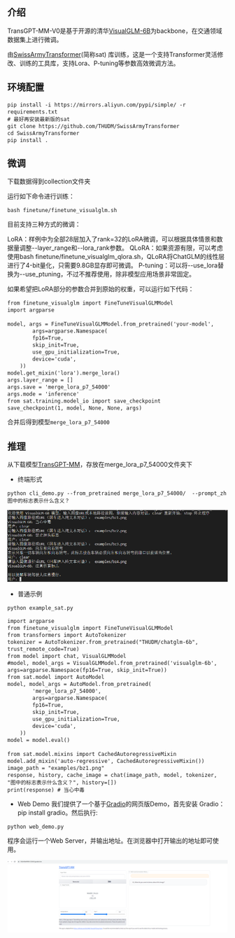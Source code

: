## 介绍
TransGPT-MM-V0是基于开源的清华[VisualGLM-6B](https://github.com/THUDM/VisualGLM-6B)为backbone，在交通领域数据集上进行微调。

由[SwissArmyTransformer](https://github.com/THUDM/SwissArmyTransformer)(简称sat) 库训练，这是一个支持Transformer灵活修改、训练的工具库，支持Lora、P-tuning等参数高效微调方法。

## 环境配置
```
pip install -i https://mirrors.aliyun.com/pypi/simple/ -r requirements.txt
# 最好再安装最新版的sat
git clone https://github.com/THUDM/SwissArmyTransformer
cd SwissArmyTransformer
pip install .
```

## 微调
下载数据得到collection文件夹

运行如下命令进行训练：
```
bash finetune/finetune_visualglm.sh
```

目前支持三种方式的微调：

LoRA：样例中为全部28层加入了rank=32的LoRA微调，可以根据具体情景和数据量调整--layer_range和--lora_rank参数。
QLoRA：如果资源有限，可以考虑使用bash finetune/finetune_visualglm_qlora.sh，QLoRA将ChatGLM的线性层进行了4-bit量化，只需要9.8GB显存即可微调。
P-tuning：可以将--use_lora替换为--use_ptuning，不过不推荐使用，除非模型应用场景非常固定。

如果希望把LoRA部分的参数合并到原始的权重，可以运行如下代码：
```
from finetune_visualglm import FineTuneVisualGLMModel
import argparse

model, args = FineTuneVisualGLMModel.from_pretrained('your-model',
        args=argparse.Namespace(
        fp16=True,
        skip_init=True,
        use_gpu_initialization=True,
        device='cuda',
    ))
model.get_mixin('lora').merge_lora()
args.layer_range = []
args.save = 'merge_lora_p7_54000'
args.mode = 'inference'
from sat.training.model_io import save_checkpoint
save_checkpoint(1, model, None, None, args)
```
合并后得到模型`merge_lora_p7_54000`

## 推理
从下载模型[TransGPT-MM](https://huggingface.co/DUOMO-Lab/TransGPT-MM-v0)，存放在merge_lora_p7_54000文件夹下

- 终端形式
```
python cli_demo.py --from_pretrained merge_lora_p7_54000/  --prompt_zh 图中的标志表示什么含义？
```
![终端示例](examples/cli.png)

- 普通示例
```
python example_sat.py
```
```
import argparse
from finetune_visualglm import FineTuneVisualGLMModel
from transformers import AutoTokenizer
tokenizer = AutoTokenizer.from_pretrained("THUDM/chatglm-6b", trust_remote_code=True)
from model import chat, VisualGLMModel
#model, model_args = VisualGLMModel.from_pretrained('visualglm-6b', args=argparse.Namespace(fp16=True, skip_init=True))
from sat.model import AutoModel
model, model_args = AutoModel.from_pretrained(
        'merge_lora_p7_54000',
        args=argparse.Namespace(
        fp16=True,
        skip_init=True,
        use_gpu_initialization=True,
        device='cuda',
    ))
model = model.eval()

from sat.model.mixins import CachedAutoregressiveMixin
model.add_mixin('auto-regressive', CachedAutoregressiveMixin())
image_path = "examples/bz1.png"
response, history, cache_image = chat(image_path, model, tokenizer, "图中的标志表示什么含义？", history=[])
print(response) # 当心中毒

```

- Web Demo
我们提供了一个基于[Gradio](https://www.gradio.app/)的网页版Demo，首先安装 Gradio：pip install gradio。然后执行:
```
python web_demo.py
```
程序会运行一个Web Server，并输出地址。在浏览器中打开输出的地址即可使用。

![web demo](examples/web.png)

